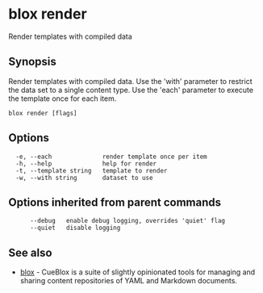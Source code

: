 # blox render

Render templates with compiled data

## Synopsis

Render templates with compiled data. 
	Use the 'with' parameter to restrict the data set to a single content type.
	Use the 'each' parameter to execute the template once for each item.

```
blox render [flags]
```

## Options

```
  -e, --each              render template once per item
  -h, --help              help for render
  -t, --template string   template to render
  -w, --with string       dataset to use
```

## Options inherited from parent commands

```
      --debug   enable debug logging, overrides 'quiet' flag
      --quiet   disable logging
```

## See also

* [blox](/cmd/blox)	 - CueBlox is a suite of slightly opinionated tools for managing and sharing content repositories of YAML and Markdown documents.

